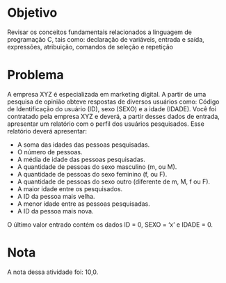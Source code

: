 # Objetivo

Revisar os conceitos fundamentais relacionados a linguagem de programação C, tais como:
declaração de variáveis, entrada e saída, expressões, atribuição, comandos de seleção e repetição

# Problema

A empresa XYZ é especializada em marketing digital. A partir de uma pesquisa de opinião
obteve respostas de diversos usuários como: Código de Identificação do usuário (ID), sexo
(SEXO) e a idade (IDADE). Você foi contratado pela empresa XYZ e deverá, a partir desses
dados de entrada, apresentar um relatório com o perfil dos usuários pesquisados. Esse relatório
deverá apresentar:

- A soma das idades das pessoas pesquisadas.
- O número de pessoas.
- A média de idade das pessoas pesquisadas.
- A quantidade de pessoas do sexo masculino (m, ou M).
- A quantidade de pessoas do sexo feminino (f, ou F).
- A quantidade de pessoas do sexo outro (diferente de m, M, f ou F).
- A maior idade entre os pesquisados.
- A ID da pessoa mais velha.
- A menor idade entre as pessoas pesquisadas.
- A ID da pessoa mais nova.

O último valor entrado contém os dados ID = 0, SEXO = ‘x’ e IDADE = 0.

# Nota
A nota dessa atividade foi: 10,0.

